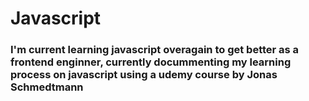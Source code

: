 # Javascript
### I'm current learning javascript overagain to get better as a frontend enginner, currently docummenting my learning process on javascript using a udemy course by Jonas Schmedtmann
